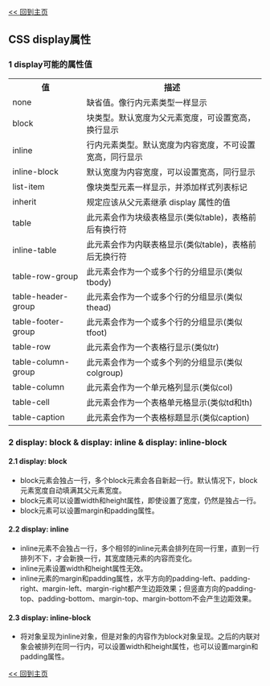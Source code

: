 [<< 回到主页](http://suzy1993.github.io/misszy/)

## CSS display属性

### 1 display可能的属性值
<table>
  <tr><th>值</th><th>描述</th></tr>
  <tr><td>none</td><td>缺省值。像行内元素类型一样显示</td></tr>
  <tr><td>block</td><td>块类型。默认宽度为父元素宽度，可设置宽高，换行显示</td></tr>
  <tr><td>inline</td><td>行内元素类型。默认宽度为内容宽度，不可设置宽高，同行显示</td></tr>
  <tr><td>inline-block</td><td>默认宽度为内容宽度，可以设置宽高，同行显示</td></tr>
  <tr><td>list-item</td><td>像块类型元素一样显示，并添加样式列表标记</td></tr>
  <tr><td>inherit</td><td>规定应该从父元素继承 display 属性的值</td></tr>
  <tr><td>table</td><td>此元素会作为块级表格显示(类似table)，表格前后有换行符</td></tr>
  <tr><td>inline-table</td><td>此元素会作为内联表格显示(类似table)，表格前后无换行符</td></tr>
  <tr><td>table-row-group</td><td>此元素会作为一个或多个行的分组显示(类似tbody)</td></tr>
  <tr><td>table-header-group</td><td>此元素会作为一个或多个行的分组显示(类似thead)</td></tr>
  <tr><td>table-footer-group</td><td>此元素会作为一个或多个行的分组显示(类似tfoot)</td></tr>
  <tr><td>table-row</td><td>此元素会作为一个表格行显示(类似tr)</td></tr>
  <tr><td>table-column-group</td><td>此元素会作为一个或多个列的分组显示(类似colgroup)</td></tr>
  <tr><td>table-column</td><td>此元素会作为一个单元格列显示(类似col)</td></tr>
  <tr><td>table-cell</td><td>此元素会作为一个表格单元格显示(类似td和th)</td></tr>
  <tr><td>table-caption</td><td>此元素会作为一个表格标题显示(类似caption)</td></tr>
</table>

### 2 display: block & display: inline & display: inline-block
#### 2.1 display: block
* block元素会独占一行，多个block元素会各自新起一行。默认情况下，block元素宽度自动填满其父元素宽度。
* block元素可以设置width和height属性，即使设置了宽度，仍然是独占一行。
* block元素可以设置margin和padding属性。

#### 2.2 display: inline
* inline元素不会独占一行，多个相邻的inline元素会排列在同一行里，直到一行排列不下，才会新换一行，其宽度随元素的内容而变化。
* inline元素设置width和height属性无效。
* inline元素的margin和padding属性，水平方向的padding-left、padding-right、margin-left、margin-right都产生边距效果；但竖直方向的padding-top、padding-bottom、margin-top、margin-bottom不会产生边距效果。

#### 2.3 display: inline-block
* 将对象呈现为inline对象，但是对象的内容作为block对象呈现。之后的内联对象会被排列在同一行内，可以设置width和height属性，也可以设置margin和padding属性。

[<< 回到主页](http://suzy1993.github.io/misszy/)
